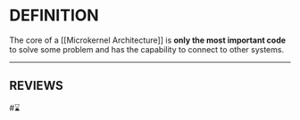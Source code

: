 # DEFINITION

The core of a [[Microkernel Architecture]] is **only the most important code** to solve some problem and has the capability to connect to other systems.

---
## REVIEWS
#⌛
